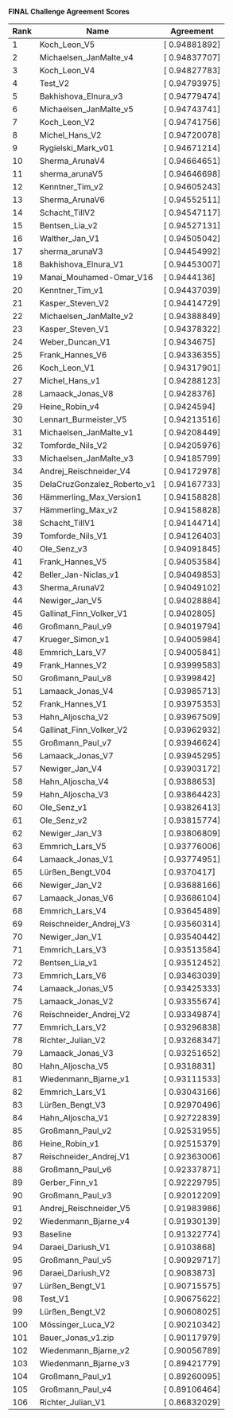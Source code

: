 **FINAL Challenge Agreement Scores**



|Rank|Name|Agreement|
|----|-----|---|
|1|Koch_Leon_V5|[ 0.94881892]|
|2|Michaelsen_JanMalte_v4|[ 0.94837707]|
|3|Koch_Leon_V4|[ 0.94827783]|
|4|Test_V2|[ 0.94793975]|
|5|Bakhishova_Elnura_v3|[ 0.94779474]|
|6|Michaelsen_JanMalte_v5|[ 0.94743741]|
|7|Koch_Leon_V2|[ 0.94741756]|
|8|Michel_Hans_V2|[ 0.94720078]|
|9|Rygielski_Mark_v01|[ 0.94671214]|
|10|Sherma_ArunaV4|[ 0.94664651]|
|11|sherma_arunaV5|[ 0.94646698]|
|12|Kenntner_Tim_v2|[ 0.94605243]|
|13|Sherma_ArunaV6|[ 0.94552511]|
|14|Schacht_TillV2|[ 0.94547117]|
|15|Bentsen_Lia_v2|[ 0.94527131]|
|16|Walther_Jan_V1|[ 0.94505042]|
|17|sherma_arunaV3|[ 0.94454992]|
|18|Bakhishova_Elnura_V1|[ 0.94453007]|
|19|Manai_Mouhamed-Omar_V16|[ 0.9444136]|
|20|Kenntner_Tim_v1|[ 0.94437039]|
|21|Kasper_Steven_V2|[ 0.94414729]|
|22|Michaelsen_JanMalte_v2|[ 0.94388849]|
|23|Kasper_Steven_V1|[ 0.94378322]|
|24|Weber_Duncan_V1|[ 0.9434675]|
|25|Frank_Hannes_V6|[ 0.94336355]|
|26|Koch_Leon_V1|[ 0.94317901]|
|27|Michel_Hans_v1|[ 0.94288123]|
|28|Lamaack_Jonas_V8|[ 0.9428376]|
|29|Heine_Robin_v4|[ 0.9424594]|
|30|Lennart_Burmeister_V5|[ 0.94213516]|
|31|Michaelsen_JanMalte_v1|[ 0.94208449]|
|32|Tomforde_Nils_V2|[ 0.94205976]|
|33|Michaelsen_JanMalte_v3|[ 0.94185799]|
|34|Andrej_Reischneider_V4|[ 0.94172978]|
|35|DelaCruzGonzalez_Roberto_v1|[ 0.94167733]|
|36|Hämmerling_Max_Version1|[ 0.94158828]|
|37|Hämmerling_Max_v2|[ 0.94158828]|
|38|Schacht_TillV1|[ 0.94144714]|
|39|Tomforde_Nils_V1|[ 0.94126403]|
|40|Ole_Senz_v3|[ 0.94091845]|
|41|Frank_Hannes_V5|[ 0.94053584]|
|42|Beller_Jan-Niclas_v1|[ 0.94049853]|
|43|Sherma_ArunaV2|[ 0.94049102]|
|44|Newiger_Jan_V5|[ 0.94028884]|
|45|Gallinat_Finn_Volker_V1|[ 0.9402805]|
|46|Großmann_Paul_v9|[ 0.94019794]|
|47|Krueger_Simon_v1|[ 0.94005984]|
|48|Emmrich_Lars_V7|[ 0.94005841]|
|49|Frank_Hannes_V2|[ 0.93999583]|
|50|Großmann_Paul_v8|[ 0.9399842]|
|51|Lamaack_Jonas_V4|[ 0.93985713]|
|52|Frank_Hannes_V1|[ 0.93975353]|
|53|Hahn_Aljoscha_V2|[ 0.93967509]|
|54|Gallinat_Finn_Volker_V2|[ 0.93962932]|
|55|Großmann_Paul_v7|[ 0.93946624]|
|56|Lamaack_Jonas_V7|[ 0.93945295]|
|57|Newiger_Jan_V4|[ 0.93903172]|
|58|Hahn_Aljoscha_V4|[ 0.9388653]|
|59|Hahn_Aljoscha_V3|[ 0.93864423]|
|60|Ole_Senz_v1|[ 0.93826413]|
|61|Ole_Senz_v2|[ 0.93815774]|
|62|Newiger_Jan_V3|[ 0.93806809]|
|63|Emmrich_Lars_V5|[ 0.93776006]|
|64|Lamaack_Jonas_V1|[ 0.93774951]|
|65|Lürßen_Bengt_V04|[ 0.9370417]|
|66|Newiger_Jan_V2|[ 0.93688166]|
|67|Lamaack_Jonas_V6|[ 0.93686104]|
|68|Emmrich_Lars_V4|[ 0.93645489]|
|69|Reischneider_Andrej_V3|[ 0.93560314]|
|70|Newiger_Jan_V1|[ 0.93540442]|
|71|Emmrich_Lars_V3|[ 0.93513584]|
|72|Bentsen_Lia_v1|[ 0.93512452]|
|73|Emmrich_Lars_V6|[ 0.93463039]|
|74|Lamaack_Jonas_V5|[ 0.93425333]|
|75|Lamaack_Jonas_V2|[ 0.93355674]|
|76|Reischneider_Andrej_V2|[ 0.93349874]|
|77|Emmrich_Lars_V2|[ 0.93296838]|
|78|Richter_Julian_V2|[ 0.93268347]|
|79|Lamaack_Jonas_V3|[ 0.93251652]|
|80|Hahn_Aljoscha_V5|[ 0.9318831]|
|81|Wiedenmann_Bjarne_v1|[ 0.93111533]|
|82|Emmrich_Lars_V1|[ 0.93043166]|
|83|Lürßen_Bengt_V3|[ 0.92970496]|
|84|Hahn_Aljoscha_V1|[ 0.92722839]|
|85|Großmann_Paul_v2|[ 0.92531955]|
|86|Heine_Robin_v1|[ 0.92515379]|
|87|Reischneider_Andrej_V1|[ 0.92363006]|
|88|Großmann_Paul_v6|[ 0.92337871]|
|89|Gerber_Finn_v1|[ 0.92229795]|
|90|Großmann_Paul_v3|[ 0.92012209]|
|91|Andrej_Reischneider_V5|[ 0.91983986]|
|92|Wiedenmann_Bjarne_v4|[ 0.91930139]|
|93|Baseline|[ 0.91322774]|
|94|Daraei_Dariush_V1|[ 0.9103868]|
|95|Großmann_Paul_v5|[ 0.90929717]|
|96|Daraei_Dariush_V2|[ 0.9083873]|
|97|Lürßen_Bengt_V1|[ 0.90715575]|
|98|Test_V1|[ 0.90675622]|
|99|Lürßen_Bengt_V2|[ 0.90608025]|
|100|Mössinger_Luca_V2|[ 0.90210342]|
|101|Bauer_Jonas_v1.zip|[ 0.90117979]|
|102|Wiedenmann_Bjarne_v2|[ 0.90056789]|
|103|Wiedenmann_Bjarne_v3|[ 0.89421779]|
|104|Großmann_Paul_v1|[ 0.89260095]|
|105|Großmann_Paul_v4|[ 0.89106464]|
|106|Richter_Julian_V1|[ 0.86832029]|
